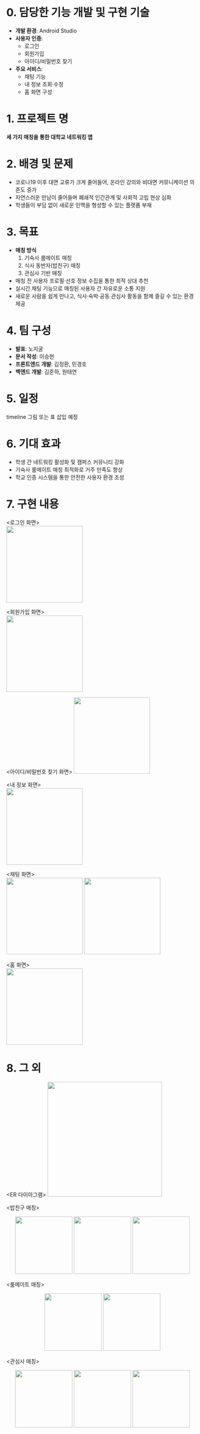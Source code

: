 # 0. 담당한 기능 개발 및 구현 기술
- **개발 환경**: Android Studio  
- **사용자 인증**:  
  - 로그인  
  - 회원가입  
  - 아이디/비밀번호 찾기  
- **주요 서비스**:  
  - 채팅 기능  
  - 내 정보 조회·수정  
  - 홈 화면 구성  

# 1. 프로젝트 명
**세 가지 매칭을 통한 대학교 네트워킹 앱**

# 2. 배경 및 문제
- 코로나19 이후 대면 교류가 크게 줄어들어, 온라인 강의와 비대면 커뮤니케이션 의존도 증가  
- 자연스러운 만남이 줄어들며 폐쇄적 인간관계 및 사회적 고립 현상 심화  
- 학생들이 부담 없이 새로운 인맥을 형성할 수 있는 플랫폼 부재  

# 3. 목표
- **매칭 방식**  
  1. 기숙사 룸메이트 매칭  
  2. 식사 동반자(밥친구) 매칭  
  3. 관심사 기반 매칭  
- 매칭 전 사용자 프로필·선호 정보 수집을 통한 최적 상대 추천  
- 실시간 채팅 기능으로 매칭된 사용자 간 자유로운 소통 지원  
- 새로운 사람을 쉽게 만나고, 식사·숙박·공동 관심사 활동을 함께 즐길 수 있는 환경 제공  

# 4. 팀 구성
- **발표**: 노지굴  
- **문서 작성**: 이승현  
- **프론트엔드 개발**: 김정환, 민경호  
- **백엔드 개발**: 김준하, 원태연  

# 5. 일정

timeline 그림 또는 표 삽입 예정

# 6. 기대 효과
- 학생 간 네트워킹 활성화 및 캠퍼스 커뮤니티 강화  
- 기숙사 룸메이트 매칭 최적화로 거주 만족도 향상  
- 학교 인증 시스템을 통한 안전한 사용자 환경 조성  

# 7. 구현 내용
<로그인 화면>  
<img src="https://github.com/user-attachments/assets/40e73f2a-5945-4a45-b569-684a2ce8c324" width="200" />

<회원가입 화면>  
<img src="https://github.com/user-attachments/assets/8f2606ed-8a62-4ad2-8dee-7091ee72af43" width="200" />

<아이디/비밀번호 찾기 화면> 
<img src="https://github.com/user-attachments/assets/4f618f04-4dcd-43b8-b4aa-babfb9ec5cb6" width="200" />

<내 정보 화면>  
<img src="https://github.com/user-attachments/assets/0cfc20e5-8014-4cb7-b0be-c6909951fd77" width="200" />

<채팅 화면>  
<img src="https://github.com/user-attachments/assets/acd72584-e62f-4427-a7e6-65fa3e526599" width="200" />
<img src="https://github.com/user-attachments/assets/fdf3480b-a4be-4f0f-84ff-7dc465cf127f" width="200" />

<홈 화면>  
<img src="https://github.com/user-attachments/assets/69a93a17-edf9-4093-8251-88934e52a809" width="200" />

# 8. 그 외
<ER 다이아그램>
<img src="https://github.com/user-attachments/assets/7bb5b9b5-7316-4094-b122-315a42b5ad14" width="300" />

<밥친구 매칭>
<div style="text-align:center;">
  <img src="https://github.com/user-attachments/assets/6a779be4-8863-427d-a08b-0727f8fc37a1" width="150" />
  <img src="https://github.com/user-attachments/assets/f3b76fb6-884a-4bd8-a972-8cd5617a61f8" width="150" />
  <img src="https://github.com/user-attachments/assets/92fa161d-bef1-43c3-88ca-c66da5b24f0d" width="150" />
</div>

<룸메이트 매칭>
<div style="text-align:center;">
  <img src="https://github.com/user-attachments/assets/055992d1-66b2-42c0-b2e5-48d51cd2948a" width="150" />
  <img src="https://github.com/user-attachments/assets/3fdd20cd-0577-4a46-b22f-b4c302cd1f7b" width="150" />
</div>

<관심사 매칭>
<div style="text-align:center;">
  <img src="https://github.com/user-attachments/assets/595a42c9-5a66-4875-b748-575a40b25ae1" width="150" />
  <img src="https://github.com/user-attachments/assets/995e59dd-6145-4389-820f-938eaa5bf81a" width="150" />
  <img src="https://github.com/user-attachments/assets/24af8f32-e1c0-4d68-a20a-af9018e98edb" width="150" />
</div>
